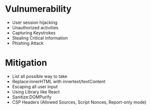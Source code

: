 # Vulnumerability

- User session hijacking
- Unauthorized activities
- Capturing Keystrokes
- Stealing Critical information
- Phishing Attack

# Mitigation

- List all possible way to take
- Replace:innerHTML with innertext/textContent
- Escaping all user input
- Using Library like React
- Sanitize:DOMPurify
- CSP Headers (Allowed Sources, Script Nonces, Report-only mode)
